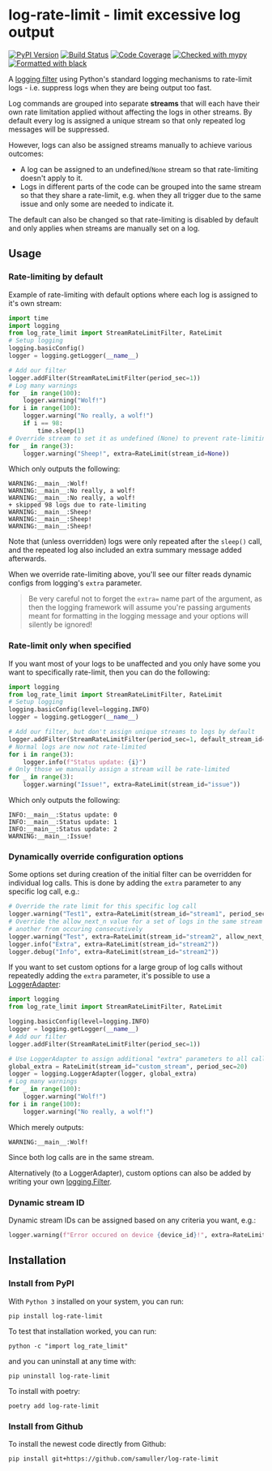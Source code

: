 # log-rate-limit - limit excessive log output

[![PyPI Version](https://img.shields.io/pypi/v/log-rate-limit)](https://pypi.org/project/log-rate-limit/)
[![Build Status](https://github.com/samuller/log-rate-limit/actions/workflows/tests.yml/badge.svg)](https://github.com/samuller/log-rate-limit/actions/workflows/tests.yml)
[![Code Coverage](https://img.shields.io/badge/coverage-100%25-brightgreen)](https://github.com/samuller/pgmerge/actions)
[![Checked with mypy](https://img.shields.io/badge/mypy-strict-blue)](http://mypy-lang.org/)
[![Formatted with black](https://img.shields.io/badge/code%20style-black-black)](https://black.readthedocs.io/en/stable/)

A [logging filter](https://docs.python.org/3/library/logging.html#filter-objects) using Python's standard logging mechanisms to rate-limit logs - i.e. suppress logs when they are being output too fast.

Log commands are grouped into separate **streams** that will each have their own rate limitation applied without affecting the logs in other streams. By default every log is assigned a unique stream so that only repeated log messages will be suppressed.

However, logs can also be assigned streams manually to achieve various outcomes:
- A log can be assigned to an undefined/`None` stream so that rate-limiting doesn't apply to it.
- Logs in different parts of the code can be grouped into the same stream so that they share a rate-limit, e.g. when they all trigger due to the same issue and only some are needed to indicate it.

The default can also be changed so that rate-limiting is disabled by default and only applies when streams are manually set on a log.

## Usage

### Rate-limiting by default

Example of rate-limiting with default options where each log is assigned to it's own stream:
```python
import time
import logging
from log_rate_limit import StreamRateLimitFilter, RateLimit
# Setup logging
logging.basicConfig()
logger = logging.getLogger(__name__)

# Add our filter
logger.addFilter(StreamRateLimitFilter(period_sec=1))
# Log many warnings
for _ in range(100):
    logger.warning("Wolf!")
for i in range(100):
    logger.warning("No really, a wolf!")
    if i == 98:
        time.sleep(1)
# Override stream to set it as undefined (None) to prevent rate-limiting
for _ in range(3):
    logger.warning("Sheep!", extra=RateLimit(stream_id=None))
``` 
Which only outputs the following:
```log
WARNING:__main__:Wolf!
WARNING:__main__:No really, a wolf!
WARNING:__main__:No really, a wolf!
+ skipped 98 logs due to rate-limiting
WARNING:__main__:Sheep!
WARNING:__main__:Sheep!
WARNING:__main__:Sheep!
```
Note that (unless overridden) logs were only repeated after the `sleep()` call, and the repeated log also included an extra summary message added afterwards.

When we override rate-limiting above, you'll see our filter reads dynamic configs from logging's `extra` parameter.

> Be very careful not to forget the `extra=` name part of the argument, as then the logging framework will assume you're passing arguments meant for formatting in the logging message and your options will silently be ignored!

### Rate-limit only when specified

If you want most of your logs to be unaffected and you only have some you want to specifically rate-limit, then you can do the following:
```python
import logging
from log_rate_limit import StreamRateLimitFilter, RateLimit
# Setup logging
logging.basicConfig(level=logging.INFO)
logger = logging.getLogger(__name__)

# Add our filter, but don't assign unique streams to logs by default
logger.addFilter(StreamRateLimitFilter(period_sec=1, default_stream_id=None))
# Normal logs are now not rate-limited
for i in range(3):
    logger.info(f"Status update: {i}")
# Only those we manually assign a stream will be rate-limited
for _ in range(3):
    logger.warning("Issue!", extra=RateLimit(stream_id="issue"))
```
Which only outputs the following:
```log
INFO:__main__:Status update: 0
INFO:__main__:Status update: 1
INFO:__main__:Status update: 2
WARNING:__main__:Issue!
```

### Dynamically override configuration options

Some options set during creation of the initial filter can be overridden for individual log calls. This is done by adding the `extra` parameter to any specific log call, e.g.:
```python
# Override the rate limit for this specific log call
logger.warning("Test1", extra=RateLimit(stream_id="stream1", period_sec=30))
# Override the allow_next_n value for a set of logs in the same stream so that this group of logs don't restrict one
# another from occuring consecutively
logger.warning("Test", extra=RateLimit(stream_id="stream2", allow_next_n=2))
logger.info("Extra", extra=RateLimit(stream_id="stream2"))
logger.debug("Info", extra=RateLimit(stream_id="stream2"))
```

If you want to set custom options for a large group of log calls without repeatedly adding the `extra` parameter, it's possible to use a [LoggerAdapter](https://docs.python.org/3/library/logging.html#loggeradapter-objects):
```python
import logging
from log_rate_limit import StreamRateLimitFilter, RateLimit

logging.basicConfig(level=logging.INFO)
logger = logging.getLogger(__name__)
# Add our filter
logger.addFilter(StreamRateLimitFilter(period_sec=1))

# Use LoggerAdapter to assign additional "extra" parameters to all calls using this logger
global_extra = RateLimit(stream_id="custom_stream", period_sec=20)
logger = logging.LoggerAdapter(logger, global_extra)
# Log many warnings
for _ in range(100):
    logger.warning("Wolf!")
for i in range(100):
    logger.warning("No really, a wolf!")
```
Which merely outputs:
```log
WARNING:__main__:Wolf!
```
Since both log calls are in the same stream.

Alternatively (to a LoggerAdapter), custom options can also be added by writing your own [logging.Filter](https://docs.python.org/3.8/howto/logging-cookbook.html#using-filters-to-impart-contextual-information).

### Dynamic stream ID

Dynamic stream IDs can be assigned based on any criteria you want, e.g.:

```python
logger.warning(f"Error occured on device {device_id}!", extra=RateLimit(stream_id=f"error_on_{device_id}"))
```

## Installation

### Install from PyPI

With `Python 3` installed on your system, you can run:

    pip install log-rate-limit

To test that installation worked, you can run:

    python -c "import log_rate_limit"

and you can uninstall at any time with:

    pip uninstall log-rate-limit

To install with poetry:

    poetry add log-rate-limit

### Install from Github

To install the newest code directly from Github:

    pip install git+https://github.com/samuller/log-rate-limit
